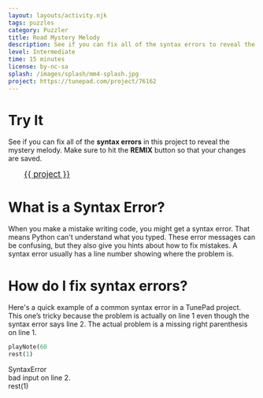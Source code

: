 ```yaml
---
layout: layouts/activity.njk
tags: puzzles
category: Puzzler
title: Road Mystery Melody
description: See if you can fix all of the syntax errors to reveal the mystery melody!
level: Intermediate
time: 15 minutes
license: by-nc-sa
splash: /images/splash/mm4-splash.jpg
project: https://tunepad.com/project/76162
---
```

# Try It
See if you can fix all of the **syntax errors** in this project to reveal the mystery melody. Make sure to hit the **REMIX** button so that your changes are saved.

<a href="{{ project }}" target="_blank" style="margin: 2rem; font-size: 120%">{{ project }}</a>



# What is a Syntax Error?
When you make a mistake writing code, you might get a syntax error. That means Python can't understand what you typed.
These error messages can be confusing, but they also give you hints about how to fix mistakes. 
A syntax error usually has a line number showing where the problem is.

# How do I fix syntax errors?
Here's a quick example of a common syntax error in a TunePad project. This one’s tricky because the problem is actually on line 1 even though the syntax error says line 2. The actual problem is a missing right parenthesis on line 1.

```python
playNote(60
rest(1)
```

<div class="error-message">
    <div class="error-name">
        <i class="fas fa-exclamation-circle"></i>SyntaxError
    </div>
    <div class="error-description">bad input on line 2.<br>rest(1)</div>
</div>
